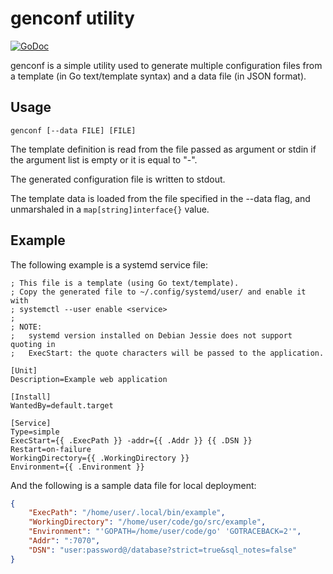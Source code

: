 # genconf utility

[![GoDoc](https://godoc.org/github.com/perillo/genconf?status.svg)](http://godoc.org/github.com/perillo/genconf)

genconf is a simple utility used to generate multiple configuration files from
a template (in Go text/template syntax) and a data file (in JSON format).

## Usage

    genconf [--data FILE] [FILE]

The template definition is read from the file passed as argument or stdin if
the argument list is empty or it is equal to "-".

The generated configuration file is written to stdout.

The template data is loaded from the file specified in the --data flag, and
unmarshaled in a `map[string]interface{}` value.

## Example

The following example is a systemd service file:

```systemd
; This file is a template (using Go text/template).
; Copy the generated file to ~/.config/systemd/user/ and enable it with
; systemctl --user enable <service>
;
; NOTE:
;   systemd version installed on Debian Jessie does not support quoting in
;   ExecStart: the quote characters will be passed to the application.

[Unit]
Description=Example web application

[Install]
WantedBy=default.target

[Service]
Type=simple
ExecStart={{ .ExecPath }} -addr={{ .Addr }} {{ .DSN }}
Restart=on-failure
WorkingDirectory={{ .WorkingDirectory }}
Environment={{ .Environment }}
```

And the following is a sample data file for local deployment:

```json
{
    "ExecPath": "/home/user/.local/bin/example",
    "WorkingDirectory": "/home/user/code/go/src/example",
    "Environment": "'GOPATH=/home/user/code/go' 'GOTRACEBACK=2'",
    "Addr": ":7070",
    "DSN": "user:password@/database?strict=true&sql_notes=false"
}
```
